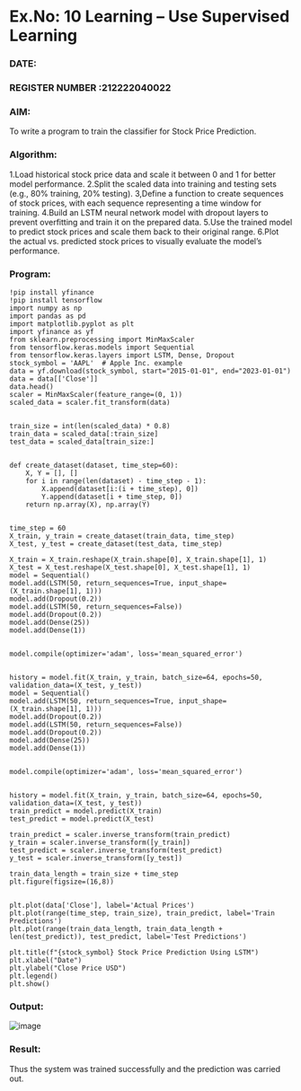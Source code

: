 # Ex.No: 10 Learning – Use Supervised Learning  
### DATE:                                                                            
### REGISTER NUMBER :212222040022 
### AIM: 
To write a program to train the classifier for Stock Price Prediction.
###  Algorithm:
1.Load historical stock price data and scale it between 0 and 1 for better model performance.
2.Split the scaled data into training and testing sets (e.g., 80% training, 20% testing).
3,Define a function to create sequences of stock prices, with each sequence representing a time window for training.
4.Build an LSTM neural network model with dropout layers to prevent overfitting and train it on the prepared data.
5.Use the trained model to predict stock prices and scale them back to their original range.
6.Plot the actual vs. predicted stock prices to visually evaluate the model’s performance.
### Program:
```
!pip install yfinance
!pip install tensorflow
import numpy as np
import pandas as pd
import matplotlib.pyplot as plt
import yfinance as yf
from sklearn.preprocessing import MinMaxScaler
from tensorflow.keras.models import Sequential
from tensorflow.keras.layers import LSTM, Dense, Dropout
stock_symbol = 'AAPL'  # Apple Inc. example
data = yf.download(stock_symbol, start="2015-01-01", end="2023-01-01")
data = data[['Close']]
data.head()
scaler = MinMaxScaler(feature_range=(0, 1))
scaled_data = scaler.fit_transform(data)


train_size = int(len(scaled_data) * 0.8)
train_data = scaled_data[:train_size]
test_data = scaled_data[train_size:]


def create_dataset(dataset, time_step=60):
    X, Y = [], []
    for i in range(len(dataset) - time_step - 1):
        X.append(dataset[i:(i + time_step), 0])
        Y.append(dataset[i + time_step, 0])
    return np.array(X), np.array(Y)


time_step = 60
X_train, y_train = create_dataset(train_data, time_step)
X_test, y_test = create_dataset(test_data, time_step)

X_train = X_train.reshape(X_train.shape[0], X_train.shape[1], 1)
X_test = X_test.reshape(X_test.shape[0], X_test.shape[1], 1)
model = Sequential()
model.add(LSTM(50, return_sequences=True, input_shape=(X_train.shape[1], 1)))
model.add(Dropout(0.2))
model.add(LSTM(50, return_sequences=False))
model.add(Dropout(0.2))
model.add(Dense(25))
model.add(Dense(1))


model.compile(optimizer='adam', loss='mean_squared_error')


history = model.fit(X_train, y_train, batch_size=64, epochs=50, validation_data=(X_test, y_test))
model = Sequential()
model.add(LSTM(50, return_sequences=True, input_shape=(X_train.shape[1], 1)))
model.add(Dropout(0.2))
model.add(LSTM(50, return_sequences=False))
model.add(Dropout(0.2))
model.add(Dense(25))
model.add(Dense(1))


model.compile(optimizer='adam', loss='mean_squared_error')


history = model.fit(X_train, y_train, batch_size=64, epochs=50, validation_data=(X_test, y_test))
train_predict = model.predict(X_train)
test_predict = model.predict(X_test)

train_predict = scaler.inverse_transform(train_predict)
y_train = scaler.inverse_transform([y_train])
test_predict = scaler.inverse_transform(test_predict)
y_test = scaler.inverse_transform([y_test])

train_data_length = train_size + time_step
plt.figure(figsize=(16,8))


plt.plot(data['Close'], label='Actual Prices')
plt.plot(range(time_step, train_size), train_predict, label='Train Predictions')
plt.plot(range(train_data_length, train_data_length + len(test_predict)), test_predict, label='Test Predictions')

plt.title(f"{stock_symbol} Stock Price Prediction Using LSTM")
plt.xlabel("Date")
plt.ylabel("Close Price USD")
plt.legend()
plt.show()
```
### Output:
![image](https://github.com/user-attachments/assets/cee4e979-f2de-420c-94c8-358c475fae59)


### Result:
Thus the system was trained successfully and the prediction was carried out.
